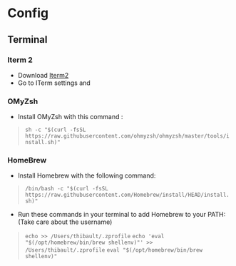 # Config

## Terminal

### Iterm 2
- Download [Iterm2](https://iterm2.com/)
- Go to ITerm settings and 

### OMyZsh
- Install OMyZsh with this command :
> `sh -c "$(curl -fsSL https://raw.githubusercontent.com/ohmyzsh/ohmyzsh/master/tools/install.sh)"`

### HomeBrew
- Install Homebrew with the following command:
> `/bin/bash -c "$(curl -fsSL https://raw.githubusercontent.com/Homebrew/install/HEAD/install.sh)"`
- Run these commands in your terminal to add Homebrew to your PATH: (Take care about the username)
> `echo >> /Users/thibault/.zprofile`
> `echo 'eval "$(/opt/homebrew/bin/brew shellenv)"' >> /Users/thibault/.zprofile`
> `eval "$(/opt/homebrew/bin/brew shellenv)"`
